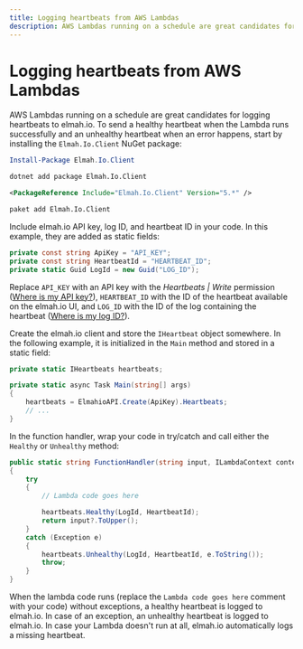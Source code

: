 ```yaml
---
title: Logging heartbeats from AWS Lambdas
description: AWS Lambdas running on a schedule are great candidates for logging heartbeats to elmah.io. Learn how to monitor that your lambdas run here.
---
```


# Logging heartbeats from AWS Lambdas

AWS Lambdas running on a schedule are great candidates for logging heartbeats to elmah.io. To send a healthy heartbeat when the Lambda runs successfully and an unhealthy heartbeat when an error happens, start by installing the `Elmah.Io.Client` NuGet package:

```powershell fct_label="Package Manager"
Install-Package Elmah.Io.Client
```
```cmd fct_label=".NET CLI"
dotnet add package Elmah.Io.Client
```
```xml fct_label="PackageReference"
<PackageReference Include="Elmah.Io.Client" Version="5.*" />
```
```xml fct_label="Paket CLI"
paket add Elmah.Io.Client
```

Include elmah.io API key, log ID, and heartbeat ID in your code. In this example, they are added as static fields:

```csharp
private const string ApiKey = "API_KEY";
private const string HeartbeatId = "HEARTBEAT_ID";
private static Guid LogId = new Guid("LOG_ID");
```

Replace `API_KEY` with an API key with the *Heartbeats | Write* permission ([Where is my API key?](where-is-my-api-key.md)), `HEARTBEAT_ID` with the ID of the heartbeat available on the elmah.io UI, and `LOG_ID` with the ID of the log containing the heartbeat ([Where is my log ID?](where-is-my-log-id.md)).

Create the elmah.io client and store the `IHeartbeat` object somewhere. In the following example, it is initialized in the `Main` method and stored in a static field:

```csharp
private static IHeartbeats heartbeats;

private static async Task Main(string[] args)
{
    heartbeats = ElmahioAPI.Create(ApiKey).Heartbeats;
    // ...
}
```

In the function handler, wrap your code in try/catch and call either the `Healthy` or `Unhealthy` method:

```csharp
public static string FunctionHandler(string input, ILambdaContext context)
{
    try
    {
        // Lambda code goes here

        heartbeats.Healthy(LogId, HeartbeatId);
        return input?.ToUpper();
    }
    catch (Exception e)
    {
        heartbeats.Unhealthy(LogId, HeartbeatId, e.ToString());
        throw;
    }
}
```

When the lambda code runs (replace the `Lambda code goes here` comment with your code) without exceptions, a healthy heartbeat is logged to elmah.io. In case of an exception, an unhealthy heartbeat is logged to elmah.io. In case your Lambda doesn't run at all, elmah.io automatically logs a missing heartbeat.
